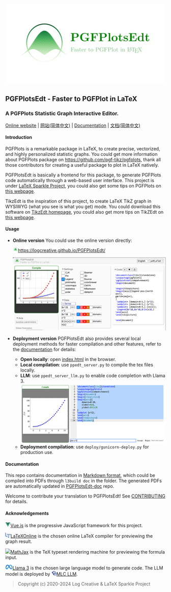 ![](res/logo/banner.png)

## PGFPlotsEdt - Faster to PGFPlot in LaTeX
### A PGFPlots Statistic Graph Interactive Editor.

[Online website](https://logcreative.github.io/PGFPlotsEdt/index.html) | [网站(简体中文)](https://logcreative.tech/PGFPlotsEdt/index.html?lang=chs) | [Documentation](https://logcreative.github.io/PGFPlotsEdt-doc/pgfplotsedt.pdf) | [文档(简体中文)](https://logcreative.tech/PGFPlotsEdt-doc/pgfplotsedt_chs.pdf)

#### Introduction

PGFPlots is a remarkable package in LaTeX, to create precise, vectorized, and highly personalized statistic graphs. You could get more information about PGFPlots package on https://github.com/pgf-tikz/pgfplots, thank all those contributors for creating a useful package to plot in LaTeX natively.

PGFPlotsEdt is basically a frontend for this package, to generate PGFPlots code automatically through a web-based user interface. This project is under [LaTeX Sparkle Project](https://logcreative.github.io/LaTeXSparkle/), you could also get some tips on PGFPlots on [this webpage](https://logcreative.github.io/LaTeXSparkle/src/art/chapter06.html).

TikzEdt is the inspiration of this project, to create LaTeX TikZ graph in WYSIWYG (what you see is what you get) mode. You could download this software on [TikzEdt homepage](http://www.tikzedt.org/), you could also get more tips on TikZEdt on [this webpage](https://logcreative.github.io/LaTeXSparkle/src/art/chapter04.html).

#### Usage

- **Online version** You could use the online version directly:

    <a href="https://logcreative.github.io/PGFPlotsEdt/"><img src="res/logo/logo.svg" width="16px">https://logcreative.github.io/PGFPlotsEdt/ </a>

    ![PGFPlotsEdt](res/demo/main.jpg)

- **Deployment version** PGFPlotsEdt also provides several local deployment methods for faster compilation and other features, refer to the [documentation](https://github.com/LogCreative/PGFPlotsEdt/tree/master/docs#advanced) for details:
  - **Open locally**: open [index.html](index.html) in the browser.
  - **Local compilation**: use `ppedt_server.py` to compile the tex files locally.
  - **LLM**: use `ppedt_server_llm.py` to enable code completion with Llama 3.
  ![PGFPlotsEdt with LLM](res/demo/llm.jpg)
  - **Deployment compilation**: use `deploy/gunicorn-deploy.py` for production use.


#### Documentation

This repo contains documentation in [Markdown format](docs/), which could be compiled into PDFs through `l3build doc` in the folder. The generated PDFs are automatically updated in [PGFPlotsEdt-doc](https://github.com/LogCreative/PGFPlotsEdt-doc) repo.

Welcome to contribute your translation to PGFPlotsEdt! See [CONTRIBUTING](CONTRIBUTING.md) for details.

#### Acknowledgements

<a href="https://cn.vuejs.org/" target="_blank"><img class="icon" src="res/poweredby/vue.png" height="16px">Vue.js</a> is the progressive JavaScript framework for this project.

<a href="https://latexonline.cc/" target="_blank"><img class="icon" src="res/poweredby/latexonline.png" height="16px">LaTeXOnline</a> is the chosen online LaTeX compiler for previewing the graph result.

<a href="https://www.mathjax.org/" target="_blank"><img class="icon" src="res/poweredby/mathjax.ico" height="16px">MathJax</a> is the TeX typeset rendering machine for previewing the formula input.

<a href="https://llama.meta.com/llama3/" target="_blank"><img class="icon" src="res/poweredby/meta.svg" height="16px">Llama 3</a> is the chosen large language model to generate code. The LLM model is deployed by <a href="https://llm.mlc.ai" target="_blank"><img class="icon" src="res/poweredby/mlc.png" height="16px">MLC LLM</a>.

>Copyright (c) 2020-2024 Log Creative & LaTeX Sparkle Project
